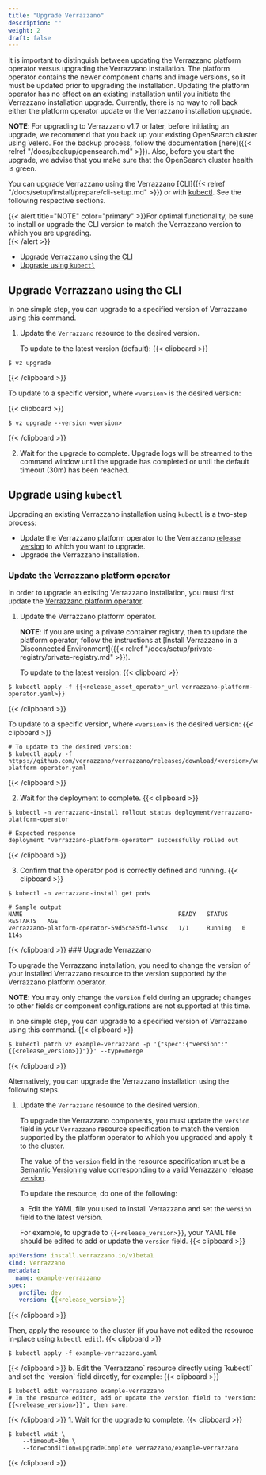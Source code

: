 ```yaml
---
title: "Upgrade Verrazzano"
description: ""
weight: 2
draft: false
---
```



It is important to distinguish between updating the Verrazzano platform operator versus upgrading the Verrazzano installation.
The platform operator contains the newer component charts and image versions, so it must be updated prior to upgrading the installation.
Updating the platform operator has no effect on an existing installation until you initiate the Verrazzano installation upgrade.
Currently, there is no way to roll back either the platform operator update or the Verrazzano installation upgrade.  

**NOTE**: For upgrading to Verrazzano v1.7 or later, before initiating an upgrade, we recommend that you back up your existing OpenSearch cluster using Velero. For the backup process, follow the documentation [here]({{< relref "/docs/backup/opensearch.md" >}}). Also, before you start the upgrade, we advise that you make sure that the OpenSearch cluster health is green.

You can upgrade Verrazzano using the Verrazzano [CLI]({{< relref "/docs/setup/install/prepare/cli-setup.md" >}}) or with [kubectl](https://kubernetes.io/docs/reference/kubectl/kubectl/).
See the following respective sections.

{{< alert title="NOTE" color="primary" >}}For optimal functionality, be sure to install or upgrade the CLI version to match the Verrazzano version to which you are upgrading.   
{{< /alert >}}

- [Upgrade Verrazzano using the CLI](#upgrade-verrazzano-using-the-cli)
- [Upgrade using `kubectl`](#upgrade-using-kubectl)

## Upgrade Verrazzano using the CLI

In one simple step, you can upgrade to a specified version of Verrazzano using this command.

1. Update the `Verrazzano` resource to the desired version.

   To update to the latest version (default):
{{< clipboard >}}
<div class="highlight">

   ```
   $ vz upgrade
   ```
</div>
{{< /clipboard >}}

   To update to a specific version, where `<version>` is the desired version:

   {{< clipboard >}}
   <div class="highlight">

  ```
  $ vz upgrade --version <version>
  ```
   </div>
   {{< /clipboard >}}


2. Wait for the upgrade to complete.
   Upgrade logs will be streamed to the command window until the upgrade has completed
   or until the default timeout (30m) has been reached.

## Upgrade using `kubectl`

Upgrading an existing Verrazzano installation using `kubectl` is a two-step process:

* Update the Verrazzano platform operator to the Verrazzano [release version](https://github.com/verrazzano/verrazzano/releases/) to which you want to upgrade.
* Upgrade the Verrazzano installation.  

### Update the Verrazzano platform operator
In order to upgrade an existing Verrazzano installation, you must first update the [Verrazzano platform operator](https://github.com/verrazzano/verrazzano).

1. Update the Verrazzano platform operator.

   **NOTE**: If you are using a private container registry, then to update the platform operator, follow the instructions at [Install Verrazzano in a Disconnected Environment]({{< relref "/docs/setup/private-registry/private-registry.md" >}}).

   To update to the latest version:
  {{< clipboard >}}
  <div class="highlight">

   ```
   $ kubectl apply -f {{<release_asset_operator_url verrazzano-platform-operator.yaml>}}
   ```
  </div>
  {{< /clipboard >}}


   To update to a specific version, where `<version>` is the desired version:
{{< clipboard >}}
<div class="highlight">

   ```
   # To update to the desired version:
   $ kubectl apply -f https://github.com/verrazzano/verrazzano/releases/download/<version>/verrazzano-platform-operator.yaml
   ```
</div>
{{< /clipboard >}}

2. Wait for the deployment to complete.
{{< clipboard >}}
<div class="highlight">

   ```
   $ kubectl -n verrazzano-install rollout status deployment/verrazzano-platform-operator
   ```
   ```
   # Expected response
   deployment "verrazzano-platform-operator" successfully rolled out
   ```
</div>
{{< /clipboard >}}

3. Confirm that the operator pod is correctly defined and running.
{{< clipboard >}}
<div class="highlight">

   ```
   $ kubectl -n verrazzano-install get pods
   ```
   ```
   # Sample output
   NAME                                            READY   STATUS    RESTARTS   AGE
   verrazzano-platform-operator-59d5c585fd-lwhsx   1/1     Running   0          114s
   ```
</div>
{{< /clipboard >}}
### Upgrade Verrazzano

To upgrade the Verrazzano installation, you need to change the version of your installed Verrazzano resource to the version supported by the
Verrazzano platform operator.

**NOTE**: You may only change the `version` field during an upgrade; changes to other fields or component configurations are not supported at this time.

In one simple step, you can upgrade to a specified version of Verrazzano using this command.
{{< clipboard >}}
<div class="highlight">

   ```
   $ kubectl patch vz example-verrazzano -p '{"spec":{"version":"{{<release_version>}}"}}' --type=merge
   ```
</div>
{{< /clipboard >}}

Alternatively, you can upgrade the Verrazzano installation using the following steps.
1. Update the `Verrazzano` resource to the desired version.

      To upgrade the Verrazzano components, you must update the `version` field in your `Verrazzano` resource specification to
      match the version supported by the platform operator to which you upgraded and apply it to the cluster.

      The value of the `version` field in the resource specification must be a [Semantic Versioning](https://semver.org/) value
      corresponding to a valid Verrazzano [release version](https://github.com/verrazzano/verrazzano/releases/).

      To update the resource, do one of the following:

      a. Edit the YAML file you used to install Verrazzano and set the `version` field to the latest version.

      For example, to upgrade to `{{<release_version>}}`, your YAML file should be edited to add or update the `version` field.
{{< clipboard >}}

  ```yaml
  apiVersion: install.verrazzano.io/v1beta1
  kind: Verrazzano
  metadata:
    name: example-verrazzano
  spec:
     profile: dev
     version: {{<release_version>}}
  ```

{{< /clipboard >}}

   Then, apply the resource to the cluster (if you have not edited the resource in-place using `kubectl edit`).
{{< clipboard >}}
<div class="highlight">

   ```
   $ kubectl apply -f example-verrazzano.yaml
   ```
</div>
{{< /clipboard >}}
b. Edit the `Verrazzano` resource directly using `kubectl` and set the `version` field directly, for example:
{{< clipboard >}}
<div class="highlight">

   ```
   $ kubectl edit verrazzano example-verrazzano
   # In the resource editor, add or update the version field to "version: {{<release_version>}}", then save.
   ```
</div>
{{< /clipboard >}}
1. Wait for the upgrade to complete.
{{< clipboard >}}
<div class="highlight">

   ```
   $ kubectl wait \
       --timeout=30m \
       --for=condition=UpgradeComplete verrazzano/example-verrazzano
   ```
</div>
{{< /clipboard >}}
